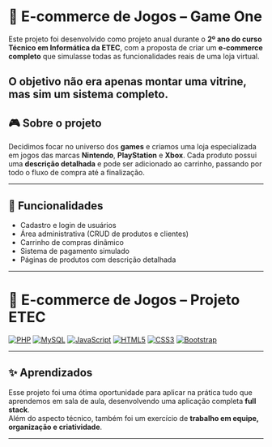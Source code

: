 # 🛒 E-commerce de Jogos – Game One

Este projeto foi desenvolvido como projeto anual durante o **2º ano do curso Técnico em Informática da ETEC**, com a proposta de criar um **e-commerce completo** que simulasse todas as funcionalidades reais de uma loja virtual.  

O objetivo não era apenas montar uma vitrine, mas sim um sistema completo.
---

## 🎮 Sobre o projeto
Decidimos focar no universo dos **games** e criamos uma loja especializada em jogos das marcas **Nintendo**, **PlayStation** e **Xbox**.
Cada produto possui uma **descrição detalhada** e pode ser adicionado ao carrinho, passando por todo o fluxo de compra até a finalização.  

---

## 🚀 Funcionalidades
- Cadastro e login de usuários  
- Área administrativa (CRUD de produtos e clientes)  
- Carrinho de compras dinâmico  
- Sistema de pagamento simulado  
- Páginas de produtos com descrição detalhada 

---

# 🛒 E-commerce de Jogos – Projeto ETEC

[![PHP](https://img.shields.io/badge/PHP-777BB4?style=for-the-badge&logo=php&logoColor=white)](https://www.php.net/)
[![MySQL](https://img.shields.io/badge/MySQL-4479A1?style=for-the-badge&logo=mysql&logoColor=white)](https://www.mysql.com/)
[![JavaScript](https://img.shields.io/badge/JavaScript-F7DF1E?style=for-the-badge&logo=javascript&logoColor=black)](https://developer.mozilla.org/pt-BR/docs/Web/JavaScript)
[![HTML5](https://img.shields.io/badge/HTML5-E34F26?style=for-the-badge&logo=html5&logoColor=white)](https://developer.mozilla.org/pt-BR/docs/Web/HTML)
[![CSS3](https://img.shields.io/badge/CSS3-1572B6?style=for-the-badge&logo=css3&logoColor=white)](https://developer.mozilla.org/pt-BR/docs/Web/CSS)
[![Bootstrap](https://img.shields.io/badge/Bootstrap-7952B3?style=for-the-badge&logo=bootstrap&logoColor=white)](https://getbootstrap.com/)



---

## ✨ Aprendizados
Esse projeto foi uma ótima oportunidade para aplicar na prática tudo que aprendemos em sala de aula, desenvolvendo uma aplicação completa **full stack**.  
Além do aspecto técnico, também foi um exercício de **trabalho em equipe, organização e criatividade**.  

---
